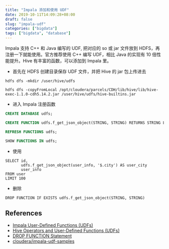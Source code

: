 ```yaml
---
title: "Impala 添加和使用 UDF"
date: 2019-10-11T14:09:28+08:00
draft: false
slug: "impala-udf"
categories: ["bigdata"]
tags: ["bigdata", "database"]
---
```


Impala 支持 C++ 和 Java 编写的 UDF, 把对应的 so 或 jar 文件放到 HDFS，再注册一下就能使用。官方推荐使用 C++ 编写 UDF，相比 Java 的实现有 10 倍性能提升。Hive 有丰富的函数，可以添加到 Impala 里。

- 首先在 HDFS 创建目录保存 UDF 文件，并把 Hive 的 jar 包上传进去

```
hdfs dfs -mkdir /user/hive/udfs

hdfs dfs -copyFromLocal /opt/cloudera/parcels/CDH/lib/hive/lib/hive-exec-1.1.0-cdh5.14.2.jar /user/hive/udfs/hive-builtins.jar
```

<!--more-->

- 进入 Impala 注册函数

```sql
CREATE DATABASE udfs;

CREATE FUNCTION udfs.f_get_json_object(STRING, STRING) RETURNS STRING LOCATION '/user/hive/udfs/hive-builtins.jar' SYMBOL='org.apache.hadoop.hive.ql.udf.UDFJson';

REFRESH FUNCTIONS udfs;

SHOW FUNCTIONS IN udfs;
```

- 使用

```
SELECT id,
       udfs.f_get_json_object(user_info, '$.city') AS user_city
       user_info
FROM user
LIMIT 100
```

- 删除

```
DROP FUNCTION IF EXISTS udfs.f_get_json_object(STRING, STRING)
```

## References

- [Impala User-Defined Functions (UDFs)](https://www.cloudera.com/documentation/enterprise/5-14-x/topics/impala_udf.html)
- [Hive Operators and User-Defined Functions (UDFs)](https://cwiki.apache.org/confluence/display/Hive/LanguageManual+UDF)
- [DROP FUNCTION Statement](https://www.cloudera.com/documentation/enterprise/5-14-x/topics/impala_drop_function.html)
- [cloudera/impala-udf-samples](https://github.com/cloudera/impala-udf-samples)
